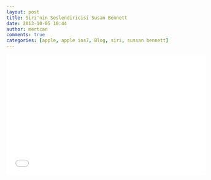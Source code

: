 ```yaml
---
layout: post
title: Siri'nin Seslendiricisi Susan Bennett
date: 2013-10-05 10:44
author: mertcan
comments: true
categories: [apple, apple ios7, Blog, siri, sussan bennett]
---
```

<iframe allowfullscreen="" frameborder="0" height="315" src="//www.youtube.com/embed/sGAYFsl7OEQ" width="520"></iframe>
